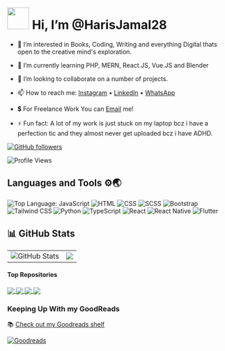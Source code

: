 # <img src="https://media.giphy.com/media/hvRJCLFzcasrR4ia7z/giphy.gif" width="50"/> Hi, I’m @HarisJamal28

- 👀 I’m interested in Books, Coding, Writing and everything Digital thats open to the creative mind's exploration.
- 🌱 I’m currently learning PHP, MERN, React.JS, Vue.JS and Blender
- 💞️ I’m looking to collaborate on a number of projects.
- 📫 How to reach me:  [Instagram](https://instagram.com/fml.haris) • [LinkedIn](https://www.linkedin.com/in/harisjamalkhan) • [WhatsApp](https://api.whatsapp.com/send?phone=923115793730)
- 💲 For Freelance Work You can [Email](mailto:jamalharis282001@gmail.com) me!


- ⚡ Fun fact: A lot of my work is just stuck on my laptop bcz i have a perfection tic and they almost never get uploaded bcz i have ADHD.

[![GitHub followers](https://img.shields.io/github/followers/harisjamal28?label=Followers&logo=github&style=for-the-badge)](https://github.com/harisjamal28?tab=followers)

![Profile Views](https://profile-counter.glitch.me/HarisJamal28/count.svg)

## Languages and Tools ⚙🌏

![Top Language: JavaScript](https://img.shields.io/badge/Top%20Language-JavaScript-yellow?style=for-the-badge&logo=javascript)
![HTML](https://img.shields.io/badge/HTML-E34F26?style=for-the-badge&logo=html5&logoColor=white)
![CSS](https://img.shields.io/badge/CSS-1572B6?style=for-the-badge&logo=css3&logoColor=white)
![SCSS](https://img.shields.io/badge/SCSS-F783AC?style=for-the-badge&logo=sass&logoColor=white)
![Bootstrap](https://img.shields.io/badge/Bootstrap-7952B3?style=for-the-badge&logo=bootstrap&logoColor=white)
![Tailwind CSS](https://img.shields.io/badge/Tailwind-06B6D4?style=for-the-badge&logo=tailwind-css&logoColor=white)
![Python](https://img.shields.io/badge/Python-F7DF1E?style=for-the-badge&logo=python&logoColor=306998)
![TypeScript](https://img.shields.io/badge/TypeScript-2F74C0?style=for-the-badge&logo=typescript&logoColor=white)
![React](https://img.shields.io/badge/React-20232A?style=for-the-badge&logo=react&logoColor=61DAFB)
![React Native](https://img.shields.io/badge/React_Native-61DAFB?style=for-the-badge&logo=react&logoColor=000000)
![Flutter](https://img.shields.io/badge/Flutter-02569B?style=for-the-badge&logo=flutter&logoColor=white)

## 📊 GitHub Stats  

<table>
  <tr>
    <td>
      <img src="https://github-readme-stats.vercel.app/api?username=harisjamal28&theme=tokyonight&show_icons=true&hide_border=true&count_private=true" alt="GitHub Stats" />
    </td>
    <td>
      <a href="https://github.com/anuraghazra/github-readme-stats"><img align="center" src="https://github-readme-stats.vercel.app/api/top-langs/?username=anuraghazra&layout=compact&theme=tokyonight&hide_border=true" /></a>
    </td>
  </tr>
</table>

#### Top Repositories

<a href="https://github.com/HarisJamal28/BloggingWebsite">
  <img align="center" src="https://github-readme-stats.vercel.app/api/pin/?username=HarisJamal28&repo=BloggingWebsite&theme=tokyonight" />
</a>
<a href="https://github.com/HarisJamal28/WorkoutWebsite">
  <img align="center" src="https://github-readme-stats.vercel.app/api/pin/?username=HarisJamal28&repo=WorkoutWebsite&theme=tokyonight" />
</a>
<a href="https://github.com/HarisJamal28/ECommerce_Bookshop">
  <img align="center" src="https://github-readme-stats.vercel.app/api/pin/?username=HarisJamal28&repo=ECommerce_Bookshop&theme=tokyonight" />
</a>
<a href="https://github.com/HarisJamal28/Restaurant_Website">
  <img align="center" src="https://github-readme-stats.vercel.app/api/pin/?username=HarisJamal28&repo=Restaurant_Website&theme=tokyonight" />
</a>


### Keeping Up With my GoodReads

📚 [Check out my Goodreads shelf](https://www.goodreads.com/review/list/94980338-haris-jamal-khan?shelf=read)

[![Goodreads](https://img.shields.io/badge/Goodreads-Visit%20My%20Bookshelf-372213?style=for-the-badge&logo=goodreads&logoColor=white)](https://www.goodreads.com/review/list/94980338-haris-jamal-khan?shelf=read)








